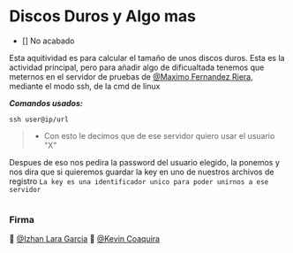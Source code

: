 # Discos Duros y Algo mas

- [] No acabado

Esta aquitividad es para calcular el tamaño de unos discos duros. Esta es la actividad principal, pero para añadir algo de dificualtada tenemos que meternos en el servidor de pruebas de [@Maximo Fernandez Riera](https://github.com/maximofernandezriera), mediante el modo ssh, de la cmd de linux


_**Comandos usados:**_

```
ssh user@ip/url
```
> - Con esto le decimos que de ese servidor quiero usar el usuario "X"

Despues de eso nos pedira la password del usuario elegido, la ponemos y nos dira que si quieremos guardar la key en uno de nuestros archivos de registro
`La key es una identificador unico para poder unirnos a ese servidor`

```

```


### Firma 
👋 [@Izhan Lara Garcia](https://github.com/izhanlaragarcia)
👋 [@Kevin Coaquira](https://github.com/kevin-coaquira)

